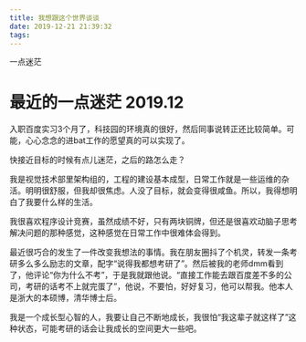 ```yaml
---
title: 我想跟这个世界谈谈
date: 2019-12-21 21:39:32
tags:
---
```

一点迷茫
<!-- more -->
# 最近的一点迷茫 2019.12
入职百度实习3个月了，科技园的环境真的很好，然后同事说转正还比较简单。可能，心心念念的进bat工作的愿望真的可以实现了。

快接近目标的时候有点儿迷茫，之后的路怎么走？

我是视觉技术部里架构组的，工程的建设基本成型，日常工作就是一些运维的杂活。明明很舒服，但我却很焦虑。人没了目标，就会变得很咸鱼。所以，我得想明白了我要什么样的生活。

我很喜欢程序设计竞赛，虽然成绩不好，只有两块铜牌，但还是很喜欢动脑子思考解决问题的那种感觉，这种感觉在日常工作中很难体会得到。

最近很巧合的发生了一件改变我想法的事情。我在朋友圈抖了个机灵，转发一条考研多么多么励志的文章，配字“说得我都想考研了”。然后被我的老师dmm看到了，他评论“你为什么不考”，于是我就跟他说。“直接工作能去跟百度差不多的公司，考研的话考不上就完蛋了”，他说，不要怕，好好复习，他可以帮我。他本人是浙大的本硕博，清华博士后。

我是一个成长型心智的人，我要让自己不断地成长，我很怕“我这辈子就这样了”这种状态，可能考研的话会让我成长的空间更大一些吧。


